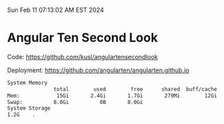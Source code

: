 Sun Feb 11 07:13:02 AM EST 2024

# Angular Ten Second Look

Code: https://github.com/kusl/angulartensecondlook

Deployment: https://github.com/angularten/angularten.github.io

```bash
System Memory
               total        used        free      shared  buff/cache   available
Mem:            15Gi       2.4Gi       1.7Gi       279Mi        12Gi        12Gi
Swap:          8.0Gi          0B       8.0Gi
System Storage
1.2G	.
